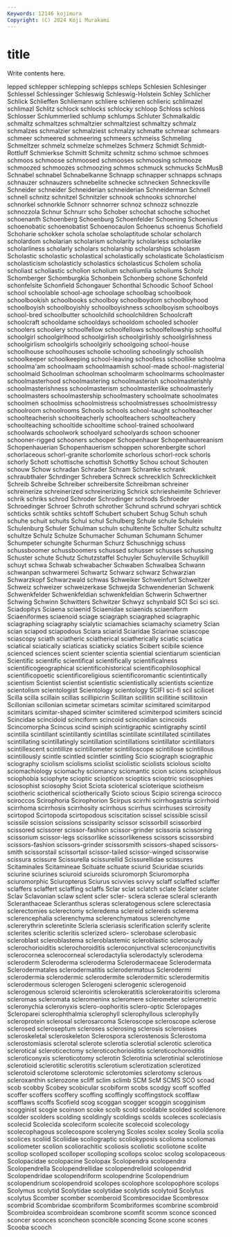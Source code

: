 ```yaml
---
Keywords: 12146 kojimura
Copyright: (C) 2024 Koji Murakami
---
```


# title

Write contents here.



lepped schlepper
schlepping schlepps schleps Schlesien Schlesinger Schlessel Schlessinger Schleswig Schleswig-Holstein Schley
Schlicher Schlick Schlieffen Schliemann schliere schlieren schlieric schlimazel schlimazl Schlitz
schlock schlocks schlocky schloop Schloss schloss Schlosser Schlummerlied schlump schlumps
Schluter Schmalkaldic schmaltz schmaltzes schmaltzier schmaltziest schmaltzy schmalz schmalzes schmalzier
schmalziest schmalzy schmatte schmear schmears schmeer schmeered schmeering schmeers schmeiss
Schmeling Schmeltzer schmelz schmelze schmelzes Schmerz Schmidt Schmidt-Rottluff Schmierkse Schmitt
Schmitz schmitz schmo schmoe schmoes schmoos schmoose schmoosed schmooses schmoosing
schmooze schmoozed schmoozes schmoozing schmos schmuck schmucks SchMusB Schnabel schnabel
Schnabelkanne Schnapp schnapper schnapps schnaps schnauzer schnauzers schnebelite schnecke schnecken
Schnecksville Schneider schneider Schneiderian schneiderian Schneiderman Schnell schnell schnitz schnitzel
Schnitzler schnook schnooks schnorchel schnorkel schnorkle Schnorr schnorrer schnoz schnozz
schnozzle schnozzola Schnur Schnurr scho Schober schochat schoche schochet schoenanth
Schoenberg Schoenburg Schoenfelder Schoening Schoenius schoenobatic schoenobatist Schoenocaulon Schoenus schoenus
Schofield Schoharie schokker schola scholae scholaptitude scholar scholarch scholardom scholarian
scholarism scholarity scholarless scholarlike scholarliness scholarly scholars scholarship scholarships scholasm
Scholastic scholastic scholastical scholastically scholasticate Scholasticism scholasticism scholasticly scholastics scholasticus
Scholem scholia scholiast scholiastic scholion scholium scholiumlia scholiums Scholz Schomberger
Schomburgkia Schonbein Schonberg schone Schonfeld schonfelsite Schonfield Schongauer Schonthal Schoodic
Schoof School school schoolable school-age schoolage schoolbag schoolbook schoolbookish schoolbooks
schoolboy schoolboydom schoolboyhood schoolboyish schoolboyishly schoolboyishness schoolboyism schoolboys school-bred schoolbutter
schoolchild schoolchildren Schoolcraft schoolcraft schooldame schooldays schooldom schooled schooler schoolers
schoolery schoolfellow schoolfellows schoolfellowship schoolful schoolgirl schoolgirlhood schoolgirlish schoolgirlishly schoolgirlishness
schoolgirlism schoolgirls schoolgirly schoolgoing school-house schoolhouse schoolhouses schoolie schooling schoolingly
schoolish schoolkeeper schoolkeeping school-leaving schoolless schoollike schoolma schoolma'am schoolmaam schoolmaamish
school-made school-magisterial schoolmaid Schoolman schoolman schoolmarm schoolmarms schoolmaster schoolmasterhood schoolmastering
schoolmasterish schoolmasterishly schoolmasterishness schoolmasterism schoolmasterlike schoolmasterly schoolmasters schoolmastership schoolmastery schoolmate
schoolmates schoolmen schoolmiss schoolmistress schoolmistresses schoolmistressy schoolroom schoolrooms Schools schools
school-taught schoolteacher schoolteacherish schoolteacherly schoolteachers schoolteachery schoolteaching schooltide schooltime school-trained
schoolward schoolwards schoolwork schoolyard schoolyards schoon schooner schooner-rigged schooners schooper
Schopenhauer Schopenhauereanism Schopenhauerian Schopenhauerism schoppen schorenbergite schorl schorlaceous schorl-granite schorlomite
schorlous schorl-rock schorls schorly Schott schottische schottish Schottky Schou schout
Schouten schouw Schow schradan Schrader Schram Schramke schrank schraubthaler Schrdinger
Schrebera Schreck schrecklich Schrecklichkeit Schreib Schreibe Schreiber schreibersite Schreibman schreiner
schreinerize schreinerized schreinerizing Schrick schriesheimite Schriever schrik schriks schrod Schroder
Schrodinger schrods Schroeder Schroedinger Schroer Schroth schrother Schrund schrund schryari
schtick schticks schtik schtiks schtoff Schubert schubert Schug Schuh schuh
schuhe schuit schuits Schul schul Schulberg Schule schule Schulein Schulenburg
Schuler Schulman schuln schultenite Schulter Schultz schultz schultze Schulz Schulze
Schumacher Schuman Schumann Schumer Schumpeter schungite Schurman Schurz Schuschnigg schuss
schussboomer schussboomers schussed schusser schusses schussing Schuster schute Schutz Schutzstaffel
Schuyler Schuylerville Schuylkill schuyt schwa Schwab schwabacher Schwaben Schwalbea Schwann
schwanpan schwarmerei Schwartz Schwarz schwarz Schwarzian Schwarzkopf Schwarzwald schwas Schweiker
Schweinfurt Schweitzer Schweiz schweizer schweizerkase Schwejda Schwendenerian Schwenk Schwenkfelder Schwenkfeldian
schwenkfeldian Schwerin Schwertner Schwing Schwinn Schwitters Schwitzer Schwyz schynbald SCI
Sci sci sci. Sciadopitys Sciaena sciaenid Sciaenidae sciaenids sciaeniform Sciaeniformes
sciaenoid sciage sciagraph sciagraphed sciagraphic sciagraphing sciagraphy scialytic sciamachies sciamachy
sciametry Scian scian sciapod sciapodous Sciara sciarid Sciaridae Sciarinae sciascope
sciascopy sciath sciatheric sciatherical sciatherically sciatic sciatica sciatical sciatically sciaticas
sciaticky sciatics Scibert scibile science scienced sciences scient scienter scientia
sciential scientiarum scientician Scientific scientific scientifical scientifically scientificalness scientificogeographical scientificohistorical
scientificophilosophical scientificopoetic scientificoreligious scientificoromantic scientintically scientism Scientist scientist scientistic scientistically
scientists scientize scientolism scientologist Scientology scientology SCIFI sci-fi scil scilicet
Scilla scilla scillain scillas scillipicrin Scillitan scillitin scillitine scillitoxin Scillonian
scillonian scimetar scimetars scimitar scimitared scimitarpod scimitars scimitar-shaped scimiter scimitered
scimiterpod scimiters scincid Scincidae scincidoid scinciform scincoid scincoidian scincoids Scincomorpha
Scincus scind sciniph scintigraphic scintigraphy scintil scintilla scintillant scintillantly scintillas
scintillate scintillated scintillates scintillating scintillatingly scintillation scintillations scintillator scintillators scintillescent
scintillize scintillometer scintilloscope scintillose scintillous scintillously scintle scintled scintler scintling
Scio sciograph sciographic sciography sciolism sciolisms sciolist sciolistic sciolists sciolous
sciolto sciomachiology sciomachy sciomancy sciomantic scion scions sciophilous sciophobia sciophyte
scioptic sciopticon scioptics scioptric sciosophies sciosophist sciosophy Sciot Sciota scioterical
scioterique sciotheism sciotheric sciotherical sciotherically Scioto scious Scipio scirenga scirocco
sciroccos Scirophoria Scirophorion Scirpus scirrhi scirrhogastria scirrhoid scirrhoma scirrhosis scirrhosity
scirrhous scirrhus scirrhuses scirrosity scirtopod Scirtopoda scirtopodous sciscitation scissel scissible
scissil scissile scission scissions scissiparity scissor scissorbill scissorbird scissored scissorer
scissor-fashion scissor-grinder scissoria scissoring scissorium scissor-legs scissorlike scissorlikeness scissors scissorsbird
scissors-fashion scissors-grinder scissorsmith scissors-shaped scissors-smith scissorstail scissortail scissor-tailed scissor-winged scissorwise
scissura scissure Scissurella scissurellid Scissurellidae scissures Scitaminales Scitamineae Scituate scituate
sciurid Sciuridae sciurids sciurine sciurines sciuroid sciuroids sciuromorph Sciuromorpha sciuromorphic
Sciuropterus Sciurus scivvies scivvy sclaff sclaffed sclaffer sclaffers sclaffert sclaffing
sclaffs Sclar sclat sclatch sclate Sclater sclater Sclav Sclavonian sclaw
sclent scler scler- sclera sclerae scleral scleranth Scleranthaceae Scleranthus scleras
scleratogenous sclere sclerectasia sclerectomies sclerectomy scleredema sclereid sclereids sclerema sclerencephalia
sclerenchyma sclerenchymatous sclerenchyme sclererythrin scleretinite Scleria scleriasis sclerification sclerify sclerite
sclerites scleritic scleritis sclerized sclero- sclerobase sclerobasic scleroblast scleroblastema scleroblastemic
scleroblastic sclerocauly sclerochorioiditis sclerochoroiditis scleroconjunctival scleroconjunctivitis sclerocornea sclerocorneal sclerodactylia sclerodactyly
sclerodema scleroderm Scleroderma scleroderma Sclerodermaceae Sclerodermata Sclerodermatales sclerodermatitis sclerodermatous Sclerodermi
sclerodermia sclerodermic sclerodermite sclerodermitic sclerodermitis sclerodermous sclerogen Sclerogeni sclerogenic sclerogenoid
sclerogenous scleroid scleroiritis sclerokeratitis sclerokeratoiritis scleroma scleromas scleromata scleromeninx scleromere
sclerometer sclerometric scleronychia scleronyxis sclero-oophoritis sclero-optic Scleropages Scleroparei sclerophthalmia sclerophyll
sclerophyllous sclerophylly scleroprotein sclerosal sclerosarcoma Scleroscope scleroscope sclerose sclerosed scleroseptum
scleroses sclerosing sclerosis sclerosises scleroskeletal scleroskeleton Sclerospora sclerostenosis Sclerostoma sclerostomiasis
sclerotal sclerote sclerotia sclerotial sclerotic sclerotica sclerotical scleroticectomy scleroticochorioiditis scleroticochoroiditis
scleroticonyxis scleroticotomy sclerotin Sclerotinia sclerotinial sclerotiniose sclerotioid sclerotitic sclerotitis sclerotium
sclerotization sclerotized sclerotoid sclerotome sclerotomic sclerotomies sclerotomy sclerous scleroxanthin sclerozone
scliff sclim sclimb SCM ScM SCMS SCO scoad scob scobby
Scobey scobicular scobiform scobs scodgy scoff scoffed scoffer scoffers scoffery
scoffing scoffingly scoffingstock scofflaw scofflaws scoffs Scofield scog scoggan scogger
scoggin scogginism scogginist scogie scoinson scoke scolb scold scoldable scolded
scoldenore scolder scolders scolding scoldingly scoldings scolds scoleces scoleciasis scolecid
Scolecida scoleciform scolecite scolecoid scolecology scolecophagous scolecospore scoleryng Scoles scolex
scoley Scolia scolia scolices scoliid Scoliidae scoliograptic scoliokyposis scolioma scoliomas
scoliometer scolion scoliorachitic scoliosis scoliotic scoliotone scolite scollop scolloped scolloper
scolloping scollops scoloc scolog scolopaceous Scolopacidae scolopacine Scolopax Scolopendra scolopendra
Scolopendrella Scolopendrellidae scolopendrelloid scolopendrid Scolopendridae scolopendriform scolopendrine Scolopendrium scolopendrium scolopendroid
scolopes scolophore scolopophore scolops Scolymus scolytid Scolytidae scolytidae scolytids scolytoid
Scolytus scolytus Scomber scomber scomberoid Scombresocidae Scombresox scombrid Scombridae scombriform
Scombriformes scombrine scombroid Scombroidea scombroidean scombrone scomfit scomm sconce sconced
sconcer sconces sconcheon sconcible sconcing Scone scone scones Scooba scooch
